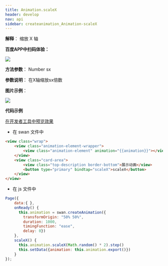 ```yaml
---
title: Animation.scaleX
header: develop
nav: api
sidebar: createanimation_Animation-scaleX
---
```

 
 
 
**解释**： 缩放 X 轴

**百度APP中扫码体验：**

<img src="https://b.bdstatic.com/miniapp/assets/images/doc_demo/scaleX.png"  class="demo-qrcode-image" />

**方法参数**： Number sx

**参数说明**： 在X轴缩放sx倍数

**图片示例**：

<div class="m-doc-custom-examples">
    <div class="m-doc-custom-examples-correct">
        <img src="https://b.bdstatic.com/miniapp/images/scaleX.gif">
    </div>
    <div class="m-doc-custom-examples-correct">
        <img src=" ">
    </div>
    <div class="m-doc-custom-examples-correct">
        <img src=" ">
    </div>     
</div>

**代码示例**

<a href="swanide://fragment/6007d96630c306b5c22cb6defe0652b41574216405521" title="在开发者工具中预览效果" target="_self">在开发者工具中预览效果</a>

* 在 swan 文件中

```html
<view class="wrap">
    <view class="animation-element-wrapper">
        <view class="animation-element" animation="{{animation}}"></view>
    </view>
    <view class="card-area">
        <view class="top-description border-bottom">展示动画</view>
        <button type="primary" bindtap="scaleX">scaleX</button>
    </view>
</view>
```
* 在 js 文件中

```js
Page({
    data:{ },
    onReady() {
      this.animation = swan.createAnimation({
        transformOrigin: "50% 50%",
        duration: 1000,
        timingFunction: "ease",
        delay: 0})
    },
    scaleX() {
      this.animation.scaleX(Math.random() * 2).step()
      this.setData({animation: this.animation.export()})
    }
});
```


